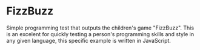 # FizzBuzz
Simple programming test that outputs the children's game "FizzBuzz". This is an excelent for quickly testing a person's programming skills and style in any given language, this specific example is written in JavaScript.
